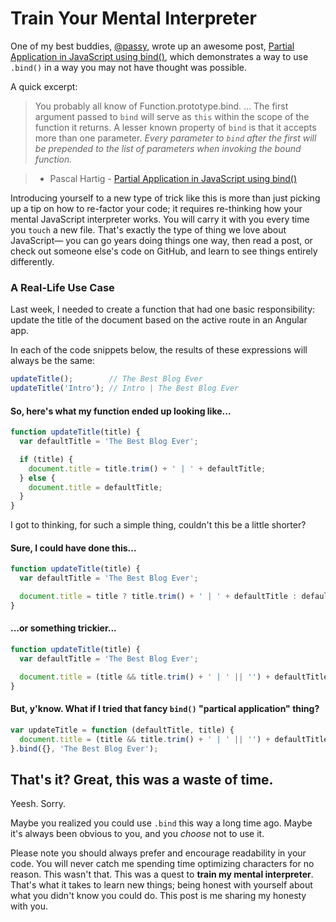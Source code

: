 # Train Your Mental Interpreter

One of my best buddies, [@passy](https://twitter.com/passy), wrote up an awesome post, [Partial Application in JavaScript using bind()](http://passy.svbtle.com/partial-application-in-javascript-using-bind), which demonstrates a way to use `.bind()` in a way you may not have thought was possible.

A quick excerpt:

> You probably all know of Function.prototype.bind. … The first argument passed to `bind` will serve as `this` within the scope of the function it returns. A lesser known property of `bind` is that it accepts more than one parameter. *Every parameter to `bind` after the first will be prepended to the list of parameters when invoking the bound function.*

> - Pascal Hartig - [Partial Application in JavaScript using bind()](http://passy.svbtle.com/partial-application-in-javascript-using-bind)

Introducing yourself to a new type of trick like this is more than just picking up a tip on how to re-factor your code; it requires re-thinking how your mental JavaScript interpreter works. You will carry it with you every time you `touch` a new file. That's exactly the type of thing we love about JavaScript&mdash; you can go years doing things one way, then read a post, or check out someone else's code on GitHub, and learn to see things entirely differently.

### A Real-Life Use Case

Last week, I needed to create a function that had one basic responsibility: update the title of the document based on the active route in an Angular app.

In each of the code snippets below, the results of these expressions will always be the same:

```js
updateTitle();        // The Best Blog Ever
updateTitle('Intro'); // Intro | The Best Blog Ever
```

#### So, here's what my function ended up looking like...

```js
function updateTitle(title) {
  var defaultTitle = 'The Best Blog Ever';

  if (title) {
    document.title = title.trim() + ' | ' + defaultTitle;
  } else {
    document.title = defaultTitle;
  }
}
```

I got to thinking, for such a simple thing, couldn't this be a little shorter?

#### Sure, I could have done this...

```js
function updateTitle(title) {
  var defaultTitle = 'The Best Blog Ever';

  document.title = title ? title.trim() + ' | ' + defaultTitle : defaultTitle;
}
```

#### ...or something trickier...

```js
function updateTitle(title) {
  var defaultTitle = 'The Best Blog Ever';

  document.title = (title && title.trim() + ' | ' || '') + defaultTitle;
}
```

#### But, y'know. What if I tried that fancy `bind()` "partical application" thing?

```js
var updateTitle = function (defaultTitle, title) {
  document.title = (title && title.trim() + ' | ' || '') + defaultTitle;
}.bind({}, 'The Best Blog Ever');
```

## That's it? Great, this was a waste of time.

Yeesh. Sorry.

Maybe you realized you could use `.bind` this way a long time ago. Maybe it's always been obvious to you, and you *choose* not to use it.

Please note you should always prefer and encourage readability in your code. You will never catch me spending time optimizing characters for no reason. This wasn't that. This was a quest to **train my mental interpreter**. That's what it takes to learn new things; being honest with yourself about what you didn't know you could do. This post is me sharing my honesty with you.
